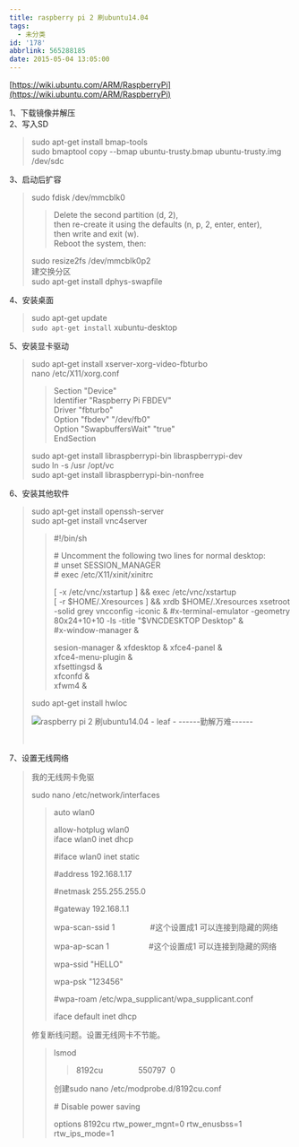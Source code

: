 ```yaml
---
title: raspberry pi 2 刷ubuntu14.04
tags:
  - 未分类
id: '178'
abbrlink: 565288185
date: 2015-05-04 13:05:00
---
```


[https://wiki.ubuntu.com/ARM/RaspberryPi](https://wiki.ubuntu.com/ARM/RaspberryPi)  

  
1、下载镜像并解压  
2、写入SD  

> sudo apt-get install bmap-tools  
> sudo bmaptool copy --bmap ubuntu-trusty.bmap ubuntu-trusty.img /dev/sdc  

3、启动后扩容  

> sudo fdisk /dev/mmcblk0  
> 
> > Delete the second partition (d, 2),  
> > then re-create it using the defaults (n, p, 2, enter, enter),  
> > then write and exit (w).  
> > Reboot the system, then:  
> 
> sudo resize2fs /dev/mmcblk0p2  
> 建交换分区  
> sudo apt-get install dphys-swapfile  

4、安装桌面  

> sudo apt-get update  
> `sudo apt-get install` xubuntu-desktop

5、安装显卡驱动  

> sudo apt-get install xserver-xorg-video-fbturbo  
> nano /etc/X11/xorg.conf  
> 
> > Section "Device"  
> > Identifier "Raspberry Pi FBDEV"  
> > Driver "fbturbo"  
> > Option "fbdev" "/dev/fb0"  
> > Option "SwapbuffersWait" "true"  
> > EndSection
> 
> sudo apt-get install libraspberrypi-bin libraspberrypi-dev  
> sudo ln -s /usr /opt/vc  
> sudo apt-get install libraspberrypi-bin-nonfree  

6、安装其他软件  

> sudo apt-get install openssh-server  
> sudo apt-get install vnc4server  
> 
> > #!/bin/sh  
> >   
> > \# Uncomment the following two lines for normal desktop:  
> > \# unset SESSION\_MANAGER  
> > \# exec /etc/X11/xinit/xinitrc  
> >   
> > \[ -x /etc/vnc/xstartup \] && exec /etc/vnc/xstartup  
> > \[ -r $HOME/.Xresources \] && xrdb $HOME/.Xresources  
> > xsetroot -solid grey  
> > vncconfig -iconic &  
> > #x-terminal-emulator -geometry 80x24+10+10 -ls -title "$VNCDESKTOP Desktop" &  
> > #x-window-manager &  
> >   
> > sesion-manager & xfdesktop & xfce4-panel &  
> > xfce4-menu-plugin &  
> > xfsettingsd &  
> > xfconfd &  
> > xfwm4 &  
> 
> sudo apt-get install hwloc  
> 
> ![raspberry pi 2 刷ubuntu14.04 - leaf - ------勤解万难------](http://img0.ph.126.net/yrbxBSz1CEeOkAoy1NSi4Q==/6631308558750619908.png "raspberry pi 2 刷ubuntu14.04 - leaf - ------勤解万难------")
> 
>    

7、设置无线网络  

> 我的无线网卡免驱  
> 
> sudo nano /etc/network/interfaces  
> 
> > auto wlan0
> > 
> > allow-hotplug wlan0  
> > iface wlan0 inet dhcp  
> > 
> > #iface wlan0 inet static  
> > 
> > #address 192.168.1.17
> > 
> > #netmask 255.255.255.0
> > 
> > #gateway 192.168.1.1
> > 
> > wpa-scan-ssid 1                #这个设置成1 可以连接到隐藏的网络
> > 
> > wpa-ap-scan 1                  #这个设置成1 可以连接到隐藏的网络
> > 
> > wpa-ssid "HELLO"
> > 
> > wpa-psk "123456"
> > 
> > #wpa-roam /etc/wpa\_supplicant/wpa\_supplicant.conf
> > 
> > iface default inet dhcp
> 
>   
> 
> 修复断线问题。设置无线网卡不节能。
> 
> > lsmod
> > 
> > > 8192cu                550797  0
> > 
> > 创建sudo nano /etc/modprobe.d/8192cu.conf
> > 
> > \# Disable power saving
> > 
> > options 8192cu rtw\_power\_mgnt=0 rtw\_enusbss=1 rtw\_ips\_mode=1
> 
>